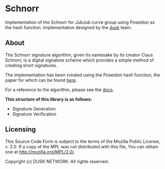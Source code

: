 # Schnorr
Implementation of the Schnorr for JubJub curve
group using Poseidon as the hash function.
Implementation designed by the [dusk](https://dusk.network)
team. 

## About
The Schnorr signature algorithm, given its namesake
by its creator Claus Schnorr, is a digital signature 
scheme which provides a simple method of creating 
short signatures. 

The implementation has been created using the
Poseidon hash function, the paper for which can
be found [here](https://eprint.iacr.org/2019/458.pdf).

For a reference to the algorithm, please see the 
[docs](https://app.gitbook.com/@dusk-network/s/specs/proposals/rfc/rfc-17).

**This structure of this library is as follows:**

- Signature Generation
- Signature Verification

## Licensing
This Source Code Form is subject to the terms of the Mozilla Public
License, v. 2.0. If a copy of the MPL was not distributed with this
file, You can obtain one at http://mozilla.org/MPL/2.0/.

Copyright (c) DUSK NETWORK. All rights reserved.